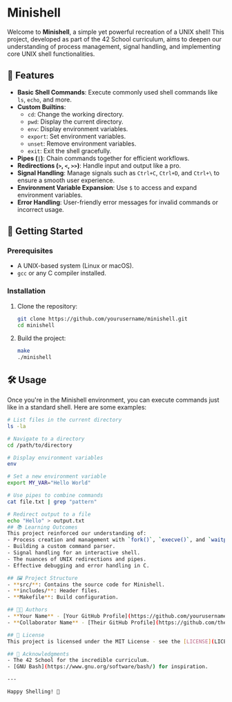 # Minishell

Welcome to **Minishell**, a simple yet powerful recreation of a UNIX shell! This project, developed as part of the 42 School curriculum, aims to deepen our understanding of process management, signal handling, and implementing core UNIX shell functionalities.

## 🌟 Features
- **Basic Shell Commands**: Execute commonly used shell commands like `ls`, `echo`, and more.
- **Custom Builtins**:
  - `cd`: Change the working directory.
  - `pwd`: Display the current directory.
  - `env`: Display environment variables.
  - `export`: Set environment variables.
  - `unset`: Remove environment variables.
  - `exit`: Exit the shell gracefully.
- **Pipes (`|`)**: Chain commands together for efficient workflows.
- **Redirections (`>`, `<`, `>>`)**: Handle input and output like a pro.
- **Signal Handling**: Manage signals such as `Ctrl+C`, `Ctrl+D`, and `Ctrl+\` to ensure a smooth user experience.
- **Environment Variable Expansion**: Use `$` to access and expand environment variables.
- **Error Handling**: User-friendly error messages for invalid commands or incorrect usage.

## 🚀 Getting Started

### Prerequisites
- A UNIX-based system (Linux or macOS).
- `gcc` or any C compiler installed.

### Installation
1. Clone the repository:
   ```bash
   git clone https://github.com/yourusername/minishell.git
   cd minishell
2. Build the project:
   ```bash
   make
   ./minishell
## 🛠 Usage
Once you're in the Minishell environment, you can execute commands just like in a standard shell. Here are some examples:

  ```bash
  # List files in the current directory
  ls -la
  
  # Navigate to a directory
  cd /path/to/directory
  
  # Display environment variables
  env
  
  # Set a new environment variable
  export MY_VAR="Hello World"
  
  # Use pipes to combine commands
  cat file.txt | grep "pattern"
  
  # Redirect output to a file
  echo "Hello" > output.txt
## 📚 Learning Outcomes
This project reinforced our understanding of:
- Process creation and management with `fork()`, `execve()`, and `waitpid()`.
- Building a custom command parser.
- Signal handling for an interactive shell.
- The nuances of UNIX redirections and pipes.
- Effective debugging and error handling in C.

## 🖼 Project Structure
- **src/**: Contains the source code for Minishell.
- **includes/**: Header files.
- **Makefile**: Build configuration.

## 🧑‍💻 Authors
- **Your Name** - [Your GitHub Profile](https://github.com/yourusername)
- **Collaborator Name** - [Their GitHub Profile](https://github.com/theirusername)

## 📄 License
This project is licensed under the MIT License - see the [LICENSE](LICENSE) file for details.

## 🙌 Acknowledgments
- The 42 School for the incredible curriculum.
- [GNU Bash](https://www.gnu.org/software/bash/) for inspiration.

---

Happy Shelling! 🎉

